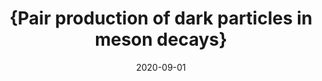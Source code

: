 ---
title: "{Pair production of dark particles in meson decays}"
authors: 
collection: publications
permalink: /publication/2020-09-01-Pairproductionofdarkparticlesinmesondecays
date: 2020-09-01
venue: ''
citation: '"{Pair production of dark particles in meson decays}", Matheus {Hostert},  Kunio {Kaneta},  Maxim {Pospelov},  , 2020, '
eprint: ''
---